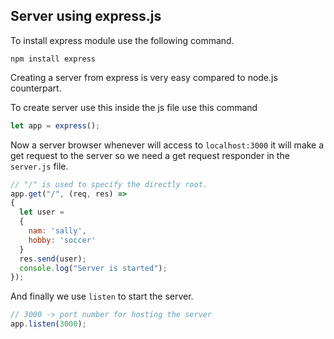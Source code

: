 ## Server using express.js

To install express module use the following command.
```shell
npm install express
```

Creating a server from express is very easy compared to node.js counterpart.

To create server use this inside the js file use this command
```javascript
let app = express();
```

Now a server browser whenever will access to `localhost:3000` it will make a get request to the server so we need a get request responder in the `server.js` file.

```js
// "/" is used to specify the directly root.
app.get("/", (req, res) =>
{
  let user =
  {
    nam: 'sally',
    hobby: 'soccer'
  }
  res.send(user);
  console.log("Server is started");
});
```

And finally we use `listen` to start the server.
```js
// 3000 -> port number for hosting the server
app.listen(3000);
```